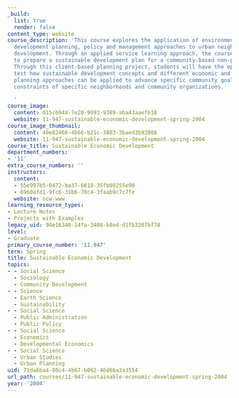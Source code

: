 ```yaml
---
_build:
  list: true
  render: false
content_type: website
course_description: 'This course explores the application of environmental and economic
  development planning, policy and management approaches to urban neighborhood community
  development. Through an applied service learning approach, the course requires students
  to prepare a sustainable development plan for a community-based non-profit organization.
  Through this client-based planning project, students will have the opportunity to
  test how sustainable development concepts and different economic and environmental
  planning approaches can be applied to advance specific community goals within the
  constraints of specific neighborhoods and community organizations.

  '
course_image:
  content: 015cb948-7e20-9693-9389-aba43aaefb18
  website: 11-947-sustainable-economic-development-spring-2004
course_image_thumbnail:
  content: 40e82466-4b66-b21c-3803-3baed3b93808
  website: 11-947-sustainable-economic-development-spring-2004
course_title: Sustainable Economic Development
department_numbers:
- '11'
extra_course_numbers: ''
instructors:
  content:
  - 55e997b5-0472-ba37-6618-35fb09255e90
  - 6960afd1-9fc6-31b6-70c4-3faab9c7c7fe
  website: ocw-www
learning_resource_types:
- Lecture Notes
- Projects with Examples
legacy_uid: 94e16340-14fa-3488-b8ed-d1fb3207bf78
level:
- Graduate
primary_course_number: '11.947'
term: Spring
title: Sustainable Economic Development
topics:
- - Social Science
  - Sociology
  - Community Development
- - Science
  - Earth Science
  - Sustainability
- - Social Science
  - Public Administration
  - Public Policy
- - Social Science
  - Economics
  - Developmental Economics
- - Social Science
  - Urban Studies
  - Urban Planning
uid: 71da6ba4-80c4-4b67-b062-46d6ba3a3554
url_path: courses/11-947-sustainable-economic-development-spring-2004
year: '2004'
---
```

